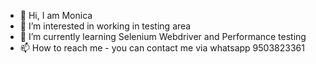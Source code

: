 - 👋 Hi, I am Monica
- 👀 I’m interested in working in testing area
- 🌱 I’m currently learning Selenium Webdriver and Performance testing
- 📫 How to reach me - you can contact me via whatsapp 9503823361

<!---
KeepGoing5/KeepGoing5 is a ✨ special ✨ repository because its `README.md` (this file) appears on your GitHub profile.
You can click the Preview link to take a look at your changes.
--->
